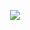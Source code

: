<p align="center">
  <img src="https://github-readme-streak-stats.herokuapp.com/?user=JawadAhbab&theme=material-palenight" />
</p>
